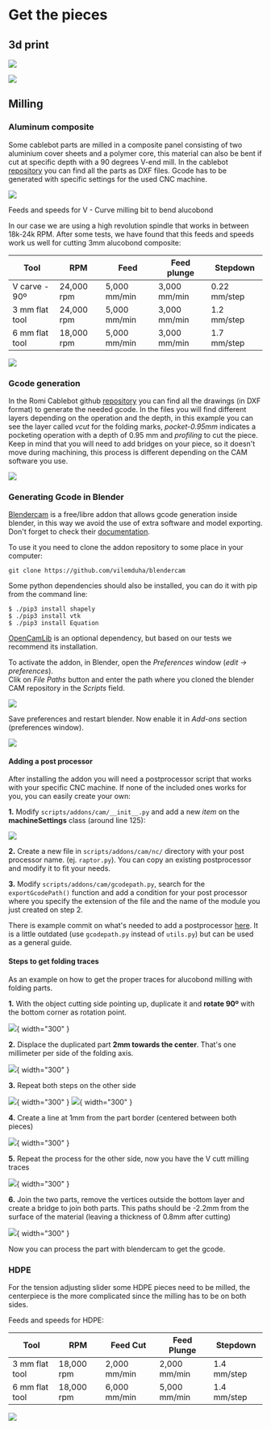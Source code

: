 # Get the pieces

## 3d print

![](/assets/images/farmersDashboard/printing.jpg)

![](/assets/images/farmersDashboard/printed_line_orange.png)

## Milling

### Aluminum composite

Some cablebot parts are milled in a composite panel consisting of two aluminium cover sheets and a polymer core, this material can also be bent if cut at specific depth with a 90 degrees V-end mill.
In the cablebot [repository](https://github.com/romi/romi-cablebot/tree/main/Hardware/Milled-Alucobond) you can find all the parts as DXF files.
Gcode has to be generated with specific settings for the used CNC machine.

![](/assets/images/farmersDashboard/milling_.jpg)

Feeds and speeds for V - Curve milling bit to bend alucobond

In our case we are using a high revolution spindle that works in between 18k-24k RPM.
After some tests, we have found that this feeds and speeds work us well for cutting 3mm alucobond composite:

| Tool 			 | RPM        | Feed         | Feed plunge   | Stepdown     |
| ---------------| ---------- | ------------ | ------------- | ------------ |
| V carve - 90º  | 24,000 rpm | 5,000 mm/min | 3,000 mm/min  | 0.22 mm/step |
| 3 mm flat tool | 24,000 rpm | 5,000 mm/min | 3,000 mm/min  | 1.2 mm/step  |
| 6 mm flat tool | 18,000 rpm | 5,000 mm/min | 3,000 mm/min  | 1.7 mm/step  |

![](/assets/images/farmersDashboard/alucobond_line_grey.png)


### Gcode generation

In the Romi Cablebot github [repository](https://github.com/romi/romi-cablebot/tree/main/Hardware/Milled-Alucobond) you can find all the drawings (in DXF format) to generate the needed gcode.
In the files you will find different layers depending on the operation and the depth, in this example you can see the layer called _vcut_ for the folding marks, _pocket-0.95mm_ indicates a pocketing operation with a depth of 0.95 mm and _profiling_ to cut the piece.
Keep in mind that you will need to add bridges on your piece, so it doesn't move during machining, this process is different depending on the CAM software you use.

![](/assets/images/farmersDashboard/dxf.png)

### Generating Gcode in Blender

[Blendercam](https://github.com/vilemduha/blendercam) is a free/libre addon that allows gcode generation inside blender, in this way we avoid the use of extra software and model exporting.
Don't forget to check their  [documentation](https://github.com/vicobarberan/blendercam#-how-to-use-wiki).

To use it you need to clone the addon repository to some place in your computer:

~~~
git clone https://github.com/vilemduha/blendercam
~~~

Some python dependencies should also be installed, you can do it with pip from the command line:

```
$ ./pip3 install shapely
$ ./pip3 install vtk
$ ./pip3 install Equation
```

[OpenCamLib](https://github.com/aewallin/opencamlib) is an optional dependency, but based on our tests we recommend its installation.

To activate the addon, in Blender, open the _Preferences_ window (_edit → preferences_).  
Clik on _File Paths_ button and enter the path where you cloned the blender CAM repository in the _Scripts_ field.

![](/assets/images/farmersDashboard/blender-preferences.png)

Save preferences and restart blender.
Now enable it in _Add-ons_ section (preferences window).

![](/assets/images/farmersDashboard/blender-addons.png)

#### Adding a post processor

After installing the addon you will need a postprocessor script that works with your specific CNC machine. If none of the included ones works for you, you can easily create your own:

**1.** Modify `scripts/addons/cam/__init__.py` and add a new _item_ on the **machineSettings** class (around line 125):

![](/assets/images/farmersDashboard/postprocessor.png)

**2.** Create a new file in `scripts/addons/cam/nc/` directory with your post processor name. (ej. `raptor.py`). You can copy an existing postprocessor and modify it to fit your needs.

**3.** Modify `scripts/addons/cam/gcodepath.py`, search for the `exportGcodePath()` function and add a condition for your post processor where you specify the extension of the file and the name of the module you just created on step 2.

There is example commit on what's needed to add a postprocessor [here](https://github.com/vilemduha/blendercam/pull/122/files). It is a little outdated (use `gcodepath.py` instead of `utils.py`) but can be used as a general guide.



#### Steps to get folding traces
As an example on how to get the proper traces for alucobond milling with folding parts.

**1.** With the object cutting side pointing up, duplicate it and **rotate 90º** with the bottom corner as rotation point.

![](/assets/images/farmersDashboard/folding01.png){ width="300" }

**2.** Displace the duplicated part **2mm towards the center**. That's one millimeter per side of the folding axis.

![](/assets/images/farmersDashboard/folding02.png){ width="300" }

**3.** Repeat both steps on the other side

![](/assets/images/farmersDashboard/folding03.png){ width="300" } ![](/assets/images/farmersDashboard/folding04.png){ width="300" }

**4.** Create a line at 1mm from the part border (centered between both pieces)

![](/assets/images/farmersDashboard/folding05.png){ width="300" }

**5.** Repeat the process for the other side, now you have the V cutt milling traces

![](/assets/images/farmersDashboard/folding06.png){ width="300" }

**6.** Join the two parts, remove the vertices outside the bottom layer and create a bridge to join both parts.
This paths should be -2.2mm from the surface of the material (leaving a thickness of 0.8mm after cutting)

![](/assets/images/farmersDashboard/folding07.png){ width="300" }

Now you can process the part with blendercam to get the gcode.

### HDPE

For the tension adjusting slider some HDPE pieces need to be milled, the centerpiece is the more complicated since the milling has to be on both sides.

Feeds and speeds for HDPE:

| Tool           | RPM        | Feed Cut     | Feed Plunge  | Stepdown    |
| -------------- | ---------- | ------------ | ------------ | ----------- |
| 3 mm flat tool | 18,000 rpm | 2,000 mm/min | 2,000 mm/min | 1.4 mm/step |
| 6 mm flat tool | 18,000 rpm | 6,000 mm/min | 5,000 mm/min | 1.4 mm/step |

![](/assets/images/farmersDashboard/HDPE_line_blue.png)

